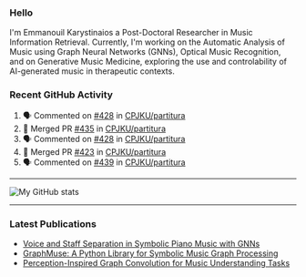### Hello

I'm Emmanouil Karystinaios a Post-Doctoral Researcher in Music Information Retrieval.
Currently, I'm working on the Automatic Analysis of Music using Graph Neural Networks (GNNs), Optical Music Recognition, and on Generative Music Medicine, exploring the use and controlability of AI-generated music in therapeutic contexts.


### Recent GitHub Activity
  
<!--START_SECTION:activity-->
1. 🗣 Commented on [#428](https://github.com/CPJKU/partitura/pull/428#issuecomment-2710310015) in [CPJKU/partitura](https://github.com/CPJKU/partitura)
2. 🎉 Merged PR [#435](https://github.com/CPJKU/partitura/pull/435) in [CPJKU/partitura](https://github.com/CPJKU/partitura)
3. 🗣 Commented on [#428](https://github.com/CPJKU/partitura/pull/428#issuecomment-2704360120) in [CPJKU/partitura](https://github.com/CPJKU/partitura)
4. 🎉 Merged PR [#423](https://github.com/CPJKU/partitura/pull/423) in [CPJKU/partitura](https://github.com/CPJKU/partitura)
5. 🗣 Commented on [#439](https://github.com/CPJKU/partitura/issues/439#issuecomment-2700519985) in [CPJKU/partitura](https://github.com/CPJKU/partitura)
<!--END_SECTION:activity-->

---

![My GitHub stats](https://github-readme-stats.vercel.app/api?username=manoskary&show_icons=true&theme=radical)


<!--
**manoskary/manoskary** is a ✨ _special_ ✨ repository because its `README.md` (this file) appears on your GitHub profile.

Here are some ideas to get you started:

- 🔭 I’m currently working on ...
- 🌱 I’m currently learning ...
- 👯 I’m looking to collaborate on ...
- 🤔 I’m looking for help with ...
- 💬 Ask me about ...
- 📫 How to reach me: ...
- 😄 Pronouns: ...
- ⚡ Fun fact: ...
-->

---

### Latest Publications

<!-- BLOG-POST-LIST:START -->
- [Voice and Staff Separation in Symbolic Piano Music with GNNs](https://medium.com/data-science/voice-and-staff-separation-in-symbolic-piano-music-with-gnns-0cab100629cf?source=rss-9d63e988ed0c------2)
- [GraphMuse: A Python Library for Symbolic Music Graph Processing](https://medium.com/data-science/graphmuse-a-python-library-for-symbolic-music-graph-processing-40dbd9baf319?source=rss-9d63e988ed0c------2)
- [Perception-Inspired Graph Convolution for Music Understanding Tasks](https://medium.com/data-science/perception-inspired-graph-convolution-for-music-understanding-tasks-4d2ba1be48e7?source=rss-9d63e988ed0c------2)
<!-- BLOG-POST-LIST:END -->

